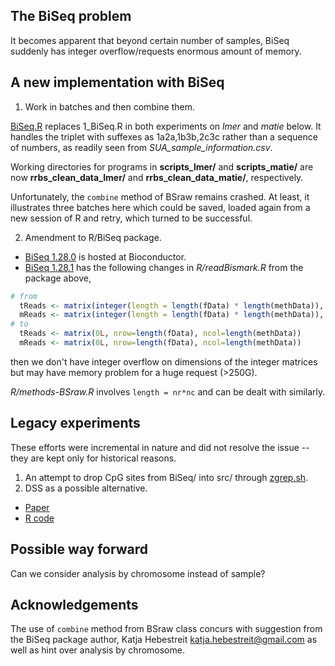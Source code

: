 ## The BiSeq problem

It becomes apparent that beyond certain number of samples, BiSeq suddenly has integer overflow/requests enormous amount of memory.

## A new implementation with BiSeq

1. Work in batches and then combine them.

[BiSeq.R](BiSeq.R) replaces 1_BiSeq.R in both experiments on *lmer* and *matie* below. It handles the triplet with suffexes as 1a2a,1b3b,2c3c rather than a sequence of numbers, as readily seen from *SUA_sample_information.csv*.

Working directories for programs in **scripts_lmer/** and **scripts_matie/** are now **rrbs_clean_data_lmer/** and **rrbs_clean_data_matie/**, respectively.

Unfortunately, the `combine` method of BSraw remains crashed. At least, it illustrates three batches here which could be saved, loaded again from a new session of R and retry, which turned to be successful.

2. Amendment to R/BiSeq package.

* [BiSeq 1.28.0](https://www.bioconductor.org/packages/release/bioc/src/contrib/BiSeq_1.28.0.tar.gz) is hosted at Bioconductor.
* [BiSeq 1.28.1](BiSeq_1.28.1.tar.gz) has the following changes in *R/readBismark.R* from the package above,
```r
# from
  tReads <- matrix(integer(length = length(fData) * length(methData)), nrow=length(fData))
  mReads <- matrix(integer(length = length(fData) * length(methData)), nrow=length(fData))
# to
  tReads <- matrix(0L, nrow=length(fData), ncol=length(methData))
  mReads <- matrix(0L, nrow=length(fData), ncol=length(methData))
```
then we don't have integer overflow on dimensions of the integer matrices but may have memory problem for a huge request (>250G).

*R/methods-BSraw.R* involves `length = nr*nc` and can be dealt with similarly.

## Legacy experiments

These efforts were incremental in nature and did not resolve the issue -- they are kept only for historical reasons.

1. An attempt to drop CpG sites from BiSeq/ into src/ through [zgrep.sh](zgrep.sh).
2. DSS as a possible alternative.

* [Paper](https://doi.org/10.1007/s40484-019-0183-8)
* [R code](https://static-content.springer.com/esm/art%3A10.1007%2Fs40484-019-0183-8/MediaObjects/40484_2019_183_MOESM2_ESM.zip)

## Possible way forward

Can we consider analysis by chromosome instead of sample?

## Acknowledgements

The use of `combine` method from BSraw class concurs with suggestion from the BiSeq package author, Katja Hebestreit <katja.hebestreit@gmail.com> as well as hint over analysis by chromosome.
